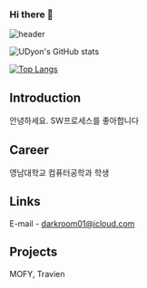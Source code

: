 ### Hi there 👋


![header](https://capsule-render.vercel.app/api?type=wave&color=timeauto&height=300&section=header&text=welcome&fontSize=90)

![UDyon's GitHub stats](https://github-readme-stats.vercel.app/api?username=UDyon1&show_icons=true&theme=radical)

[![Top Langs](https://github-readme-stats.vercel.app/api/top-langs/?username=UDyon&layout=compact)](https://github.com/anuraghazra/github-readme-stats)

## Introduction
안녕하세요.
SW프로세스를 좋아합니다

## Career
영남대학교 컴퓨터공학과 학생

## Links
E-mail - darkroom01@icloud.com

## Projects
MOFY, Travien


<!--
**UDyon/UDyon** is a ✨ _special_ ✨ repository because its `README.md` (this file) appears on your GitHub profile.

Here are some ideas to get you started:

- 🔭 I’m currently working on ...
- 🌱 I’m currently learning ...
- 👯 I’m looking to collaborate on ...
- 🤔 I’m looking for help with ...
- 💬 Ask me about ...
- 📫 How to reach me: ...
- 😄 Pronouns: ...
- ⚡ Fun fact: ...
-->
